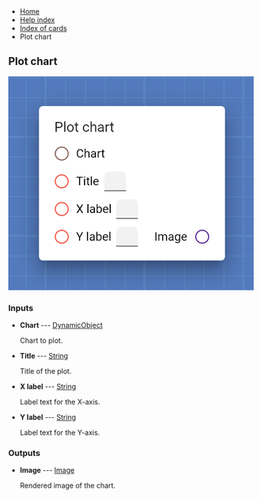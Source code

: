 <ul class="breadcrumb">
    <li><a href="">Home</a></li>
    <li><a href="help">Help index</a></li>
    <li><a href="cards/">Index of cards</a></li>
    <li>Plot chart</li>
</ul>

## Plot chart



!["Plot chart" card](assets/img/cards/plotChart.png)


### Inputs


* **Chart** --- [DynamicObject](types/DynamicObject)

  Chart to plot.

* **Title** --- [String](types/String)

  Title of the plot.

* **X label** --- [String](types/String)

  Label text for the X-axis.

* **Y label** --- [String](types/String)

  Label text for the Y-axis.





### Outputs


* **Image** --- [Image](types/Image)

  Rendered image of the chart.




